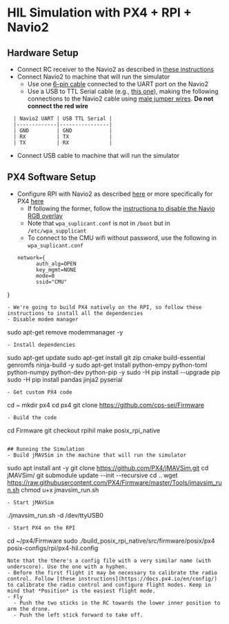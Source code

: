 # HIL Simulation with PX4 + RPI + Navio2

## Hardware Setup
- Connect RC receiver to the Navio2 as described in [these instructions](https://docs.emlid.com/navio2/ardupilot/hardware-setup/#rc-input)
- Connect Navio2 to machine that will run the simulator
  - Use one [6-pin cable](https://store.emlid.com/product/wire-pack-for-navio2/) connected to the UART port on the Navio2
  - Use a USB to TTL Serial cable (e.g., [this one](https://www.adafruit.com/product/954)), making the following connections to the Navio2 cable using [male jumper wires](https://www.adafruit.com/product/1956). **Do not connect the red wire**
```  
  | Navio2 UART | USB TTL Serial |
  |-------------|----------------|
  | GND         | GND            |
  | RX          | TX             |
  | TX          | RX             |
```  
  - Connect USB cable to machine that will run the simulator

## PX4 Software Setup
- Configure RPI with Navio2 as described [here](https://docs.emlid.com/navio2/common/ardupilot/configuring-raspberry-pi/) or more specifically for PX4 [here](https://docs.px4.io/en/flight_controller/raspberry_pi_navio2.html)
  - If following the former, follow the [instructiona to disable the Navio RGB overlay](https://docs.px4.io/en/flight_controller/raspberry_pi_navio2.html#disable-navio-rgb-overlay)
  - Note that `wpa_suplicant.conf` is not in `/boot` but in `/etc/wpa_supplicant`
  - To connect to the CMU wifi without password, use the following in `wpa_suplicant.conf`
  ```
  network={
        auth_alg=OPEN
        key_mgmt=NONE
        mode=0
        ssid="CMU"
}
```
- We're going to build PX4 natively on the RPI, so follow these instructions to install all the dependencies
- Disable modem manager
```
sudo apt-get remove modemmanager -y
```
- Install dependencies

```
sudo apt-get update
sudo apt-get install git zip cmake build-essential genromfs ninja-build -y
sudo apt-get install python-empy python-toml python-numpy python-dev python-pip -y
sudo -H pip install --upgrade pip
sudo -H pip install pandas jinja2 pyserial

```
- Get custom PX4 code
```
cd ~
mkdir px4
cd px4
git clone https://github.com/cps-sei/Firmware
```
- Build the code
```
cd Firmware
git checkout rpihil
make posix_rpi_native
```

## Running the Simulation
- Build jMAVSim in the machine that will run the simulator
```
sudo apt install ant -y
git clone https://github.com/PX4/jMAVSim.git
cd jMAVSim/
git submodule update --init --recursive
cd ..
wget https://raw.githubusercontent.com/PX4/Firmware/master/Tools/jmavsim_run.sh
chmod u+x jmavsim_run.sh
```
- Start jMAVSim
```
./jmavsim_run.sh -d /dev/ttyUSB0
```
- Start PX4 on the RPI
```
cd ~/px4/Firmware
sudo ./build_posix_rpi_native/src/firmware/posix/px4 posix-configs/rpi/px4-hil.config
```
Note that the there's a config file with a very similar name (with underscore). Use the one with a hyphen.
- Before the first flight it may be necessary to calibrate the radio control. Follow [these instructions](https://docs.px4.io/en/config/) to calibrate the radio control and configure flight modes. Keep in mind that *Position* is the easiest flight mode.
- Fly
  - Push the two sticks in the RC towards the lower inner position to arm the drone.
  - Push the left stick forward to take off.
  
